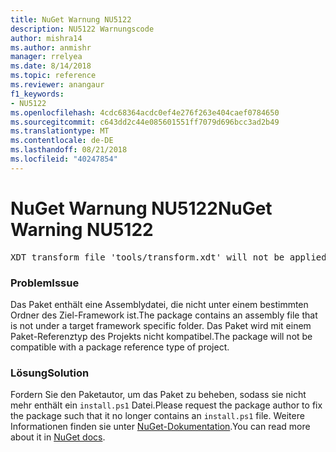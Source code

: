 ```yaml
---
title: NuGet Warnung NU5122
description: NU5122 Warnungscode
author: mishra14
ms.author: anmishr
manager: rrelyea
ms.date: 8/14/2018
ms.topic: reference
ms.reviewer: anangaur
f1_keywords:
- NU5122
ms.openlocfilehash: 4cdc68364acdc0ef4e276f263e404caef0784650
ms.sourcegitcommit: c643dd2c44e085601551ff7079d696bcc3ad2b49
ms.translationtype: MT
ms.contentlocale: de-DE
ms.lasthandoff: 08/21/2018
ms.locfileid: "40247854"
---
```

# <a name="nuget-warning-nu5122"></a><span data-ttu-id="0203d-103">NuGet Warnung NU5122</span><span class="sxs-lookup"><span data-stu-id="0203d-103">NuGet Warning NU5122</span></span>
<pre>XDT transform file 'tools/transform.xdt' will not be applied when the package is installed after the migration.</pre>

### <a name="issue"></a><span data-ttu-id="0203d-104">Problem</span><span class="sxs-lookup"><span data-stu-id="0203d-104">Issue</span></span>

<span data-ttu-id="0203d-105">Das Paket enthält eine Assemblydatei, die nicht unter einem bestimmten Ordner des Ziel-Framework ist.</span><span class="sxs-lookup"><span data-stu-id="0203d-105">The package contains an assembly file that is not under a target framework specific folder.</span></span> <span data-ttu-id="0203d-106">Das Paket wird mit einem Paket-Referenztyp des Projekts nicht kompatibel.</span><span class="sxs-lookup"><span data-stu-id="0203d-106">The package will not be compatible with a package reference type of project.</span></span>


### <a name="solution"></a><span data-ttu-id="0203d-107">Lösung</span><span class="sxs-lookup"><span data-stu-id="0203d-107">Solution</span></span>

<span data-ttu-id="0203d-108">Fordern Sie den Paketautor, um das Paket zu beheben, sodass sie nicht mehr enthält ein `install.ps1` Datei.</span><span class="sxs-lookup"><span data-stu-id="0203d-108">Please request the package author to fix the package such that it no longer contains an `install.ps1` file.</span></span> <span data-ttu-id="0203d-109">Weitere Informationen finden sie unter [NuGet-Dokumentation](https://docs.microsoft.com/en-us/nuget/reference/migrate-packages-config-to-package-reference).</span><span class="sxs-lookup"><span data-stu-id="0203d-109">You can read more about it in [NuGet docs](https://docs.microsoft.com/en-us/nuget/reference/migrate-packages-config-to-package-reference).</span></span>

